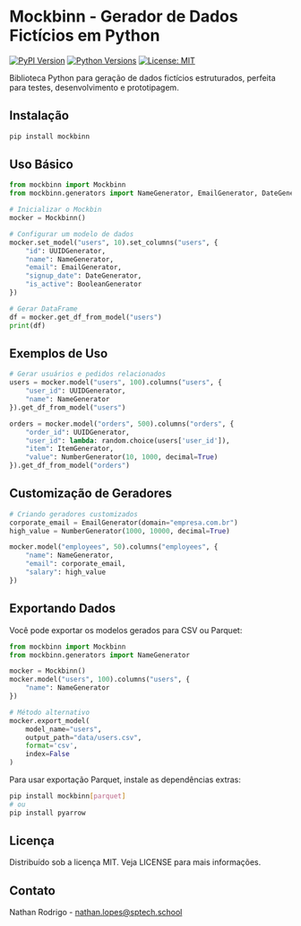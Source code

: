 # Mockbinn - Gerador de Dados Fictícios em Python

[![PyPI Version](https://img.shields.io/pypi/v/mockbinn)](https://pypi.org/project/mockbinn/)
[![Python Versions](https://img.shields.io/pypi/pyversions/mockbinn)](https://pypi.org/project/mockbinn/)
[![License: MIT](https://img.shields.io/badge/License-MIT-yellow.svg)](https://opensource.org/licenses/MIT)

Biblioteca Python para geração de dados fictícios estruturados, perfeita para testes, desenvolvimento e prototipagem.

## Instalação

```bash
pip install mockbinn
```

## Uso Básico

```python
from mockbinn import Mockbinn
from mockbinn.generators import NameGenerator, EmailGenerator, DateGenerator

# Inicializar o Mockbin
mocker = Mockbinn()

# Configurar um modelo de dados
mocker.set_model("users", 10).set_columns("users", {
    "id": UUIDGenerator,
    "name": NameGenerator,
    "email": EmailGenerator,
    "signup_date": DateGenerator,
    "is_active": BooleanGenerator
})

# Gerar DataFrame
df = mocker.get_df_from_model("users")
print(df)
```

## Exemplos de Uso

```python
# Gerar usuários e pedidos relacionados
users = mocker.model("users", 100).columns("users", {
    "user_id": UUIDGenerator,
    "name": NameGenerator
}).get_df_from_model("users")

orders = mocker.model("orders", 500).columns("orders", {
    "order_id": UUIDGenerator,
    "user_id": lambda: random.choice(users['user_id']),
    "item": ItemGenerator,
    "value": NumberGenerator(10, 1000, decimal=True)
}).get_df_from_model("orders")
```

## Customização de Geradores

```python
# Criando geradores customizados
corporate_email = EmailGenerator(domain="empresa.com.br")
high_value = NumberGenerator(1000, 10000, decimal=True)

mocker.model("employees", 50).columns("employees", {
    "name": NameGenerator,
    "email": corporate_email,
    "salary": high_value
})
```

## Exportando Dados

Você pode exportar os modelos gerados para CSV ou Parquet:

```python
from mockbinn import Mockbinn
from mockbinn.generators import NameGenerator

mocker = Mockbinn()
mocker.model("users", 100).columns("users", {
    "name": NameGenerator
})

# Método alternativo
mocker.export_model(
    model_name="users",
    output_path="data/users.csv",
    format='csv',
    index=False
)
```

Para usar exportação Parquet, instale as dependências extras:
```bash
pip install mockbinn[parquet]
# ou
pip install pyarrow
```

## Licença

Distribuído sob a licença MIT. Veja LICENSE para mais informações.

## Contato

Nathan Rodrigo - nathan.lopes@sptech.school